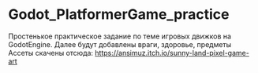 # Godot_PlatformerGame_practice
Простенькое практическое задание по теме игровых движков на GodotEngine. Далее будут добавлены враги, здоровье, предметы 
Ассеты скачены отсюда: https://ansimuz.itch.io/sunny-land-pixel-game-art

